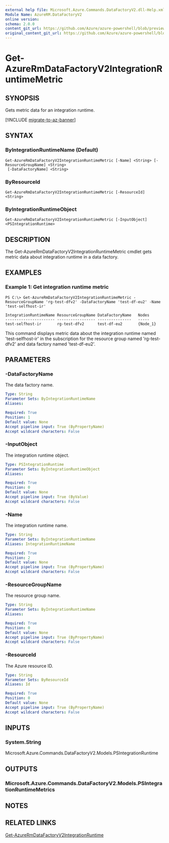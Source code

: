 ```yaml
---
external help file: Microsoft.Azure.Commands.DataFactoryV2.dll-Help.xml
Module Name: AzureRM.DataFactoryV2
online version:
schema: 2.0.0
content_git_url: https://github.com/Azure/azure-powershell/blob/preview/src/ResourceManager/DataFactories/Commands.DataFactoryV2/help/Get-AzureRmDataFactoryV2IntegrationRuntimeMetric.md
original_content_git_url: https://github.com/Azure/azure-powershell/blob/preview/src/ResourceManager/DataFactories/Commands.DataFactoryV2/help/Get-AzureRmDataFactoryV2IntegrationRuntimeMetric.md
---
```


# Get-AzureRmDataFactoryV2IntegrationRuntimeMetric

## SYNOPSIS
Gets metric data for an integration runtime. 

[!INCLUDE [migrate-to-az-banner](../../includes/migrate-to-az-banner.md)]

## SYNTAX

### ByIntegrationRuntimeName (Default)
```
Get-AzureRmDataFactoryV2IntegrationRuntimeMetric [-Name] <String> [-ResourceGroupName] <String>
 [-DataFactoryName] <String>
```

### ByResourceId
```
Get-AzureRmDataFactoryV2IntegrationRuntimeMetric [-ResourceId] <String>
```

### ByIntegrationRuntimeObject
```
Get-AzureRmDataFactoryV2IntegrationRuntimeMetric [-InputObject] <PSIntegrationRuntime>
```

## DESCRIPTION
The Get-AzureRmDataFactoryV2IntegrationRuntimeMetric cmdlet gets metric data about integration runtime in a data factory.

## EXAMPLES

### Example 1: Get integration runtime metric
```
PS C:\> Get-AzureRmDataFactoryV2IntegrationRuntimeMetric -ResourceGroupName 'rg-test-dfv2' -DataFactoryName 'test-df-eu2' -Name 'test-selfhost-ir'

IntegrationRuntimeName ResourceGroupName DataFactoryName   Nodes   
---------------------- ----------------- ---------------   -----   
test-selfhost-ir       rg-test-dfv2      test-df-eu2       {Node_1}
```

This command displays metric data about the integration runtime named 'test-selfhost-ir' in the subscription for the resource group named 'rg-test-dfv2' and data factory named 'test-df-eu2'.

## PARAMETERS

### -DataFactoryName
The data factory name.

```yaml
Type: String
Parameter Sets: ByIntegrationRuntimeName
Aliases: 

Required: True
Position: 1
Default value: None
Accept pipeline input: True (ByPropertyName)
Accept wildcard characters: False
```

### -InputObject
The integration runtime object.

```yaml
Type: PSIntegrationRuntime
Parameter Sets: ByIntegrationRuntimeObject
Aliases: 

Required: True
Position: 0
Default value: None
Accept pipeline input: True (ByValue)
Accept wildcard characters: False
```

### -Name
The integration runtime name.

```yaml
Type: String
Parameter Sets: ByIntegrationRuntimeName
Aliases: IntegrationRuntimeName

Required: True
Position: 2
Default value: None
Accept pipeline input: True (ByPropertyName)
Accept wildcard characters: False
```

### -ResourceGroupName
The resource group name.

```yaml
Type: String
Parameter Sets: ByIntegrationRuntimeName
Aliases: 

Required: True
Position: 0
Default value: None
Accept pipeline input: True (ByPropertyName)
Accept wildcard characters: False
```

### -ResourceId
The Azure resource ID.

```yaml
Type: String
Parameter Sets: ByResourceId
Aliases: Id

Required: True
Position: 0
Default value: None
Accept pipeline input: True (ByPropertyName)
Accept wildcard characters: False
```

## INPUTS

### System.String
Microsoft.Azure.Commands.DataFactoryV2.Models.PSIntegrationRuntime


## OUTPUTS

### Microsoft.Azure.Commands.DataFactoryV2.Models.PSIntegrationRuntimeMetrics


## NOTES

## RELATED LINKS
[Get-AzureRmDataFactoryV2IntegrationRuntime]()

